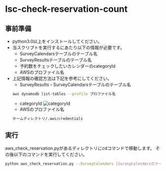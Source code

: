 # lsc-check-reservation-count

## 事前準備

* python3.0以上をインストールしてください。
* 当スクリプトを実行するにあたり以下の情報が必要です。
    * SurveyCalendarsテーブルのテーブル名
    * SurveyResultsテーブルのテーブル名
    * 予約数をチェックしたいカレンダーのcategoryId
    * AWSのプロファイル名
* 上記情報の確認方法は下記を参考にしてください。
    * SurveyResults・SurveyCalendarsテーブルのテーブル名
    ```sh
    aws dynamodb list-tables --profile プロファイル名
    ```
    * categoryId
    ![categoryId]()
    * AWSのプロファイル名
    ```sh
    ホームディレクトリ/.aws/credentials
    ```

## 実行

aws_check_reservation.pyがあるディレクトリにcdコマンドで移動します。
その後以下のコマンドを実行してください。

```sh
python aws_check_reservation.py --SurveyCalendars [SurveyCalendarsのテーブル名] --SurveyResults [SurveyResultsのテーブル名] --categoryId [categoryId] --profile [AWSのprofile名]
```